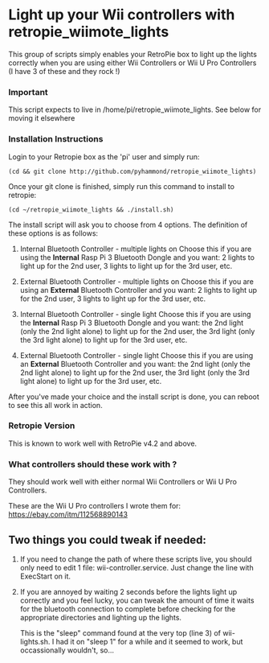 Light up your Wii controllers with retropie_wiimote_lights
==========================================================
This group of scripts simply enables your RetroPie box to light up the lights correctly
when you are using either Wii Controllers or Wii U Pro Controllers (I have 3 of these and
they rock !)

### Important

This script expects to live in /home/pi/retropie_wiimote_lights.  See below for moving it
elsewhere

### Installation Instructions

Login to your Retropie box as the 'pi' user and simply run:

	(cd && git clone http://github.com/pyhammond/retropie_wiimote_lights)

Once your git clone is finished, simply run this command to install to retropie:

	(cd ~/retropie_wiimote_lights && ./install.sh)

The install script will ask you to choose from 4 options.  The definition of
these options is as follows:

1. Internal Bluetooth Controller - multiple lights on
	Choose this if you are using the **Internal** Rasp Pi 3 Bluetooth Dongle and you want:
	2 lights to light up for the 2nd user,
	3 lights to light up for the 3rd user, etc.

2. External Bluetooth Controller - multiple lights on
	Choose this if you are using an **External** Bluetooth Controller and you want:
	2 lights to light up for the 2nd user,
	3 lights to light up for the 3rd user, etc.

3. Internal Bluetooth Controller - single light
	Choose this if you are using the **Internal** Rasp Pi 3 Bluetooth Dongle and you want:
	the 2nd light (only the 2nd light alone) to light up for the 2nd user,
	the 3rd light (only the 3rd light alone) to light up for the 3rd user, etc.

4. External Bluetooth Controller - single light
	Choose this if you are using an **External** Bluetooth Controller and you want:
	the 2nd light (only the 2nd light alone) to light up for the 2nd user,
	the 3rd light (only the 3rd light alone) to light up for the 3rd user, etc.

After you've made your choice and the install script is done, you can reboot to see this all work in action.

### Retropie Version

This is known to work well with RetroPie v4.2 and above.

### What controllers should these work with ?

They should work well with either normal Wii Controllers or Wii U Pro Controllers.

These are the Wii U Pro controllers I wrote them for: https://ebay.com/itm/112568890143

Two things you could tweak if needed:
-------------------------------------

1. If you need to change the path of where these scripts live, you should only need
   to edit 1 file: wii-controller.service.  Just change the line with ExecStart on it.

2. If you are annoyed by waiting 2 seconds before the lights light up correctly and
   you feel lucky, you can tweak the amount of time it waits for the bluetooth connection
   to complete before checking for the appropriate directories and lighting up the lights.

   This is the "sleep" command found at the very top (line 3) of wii-lights.sh.  I had it on
   "sleep 1" for a while and it seemed to work, but occassionally wouldn't, so...